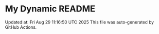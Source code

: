 # My Dynamic README
Updated at: Fri Aug 29 11:16:50 UTC 2025
This file was auto-generated by GitHub Actions.
